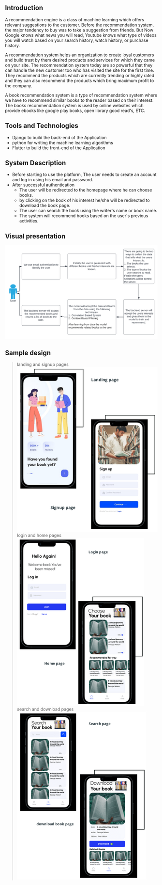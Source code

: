 ## Introduction
A recommendation engine is a class of machine learning which offers relevant suggestions to the customer. Before the recommendation system, the major tendency to buy was to take a suggestion from friends. But Now Google knows what news you will read, Youtube knows what type of videos you will watch based on your search history, watch history, or purchase history.

A recommendation system helps an organization to create loyal customers and build trust by them desired products and services for which they came on your site. The recommendation system today are so powerful that they can handle the new customer too who has visited the site for the first time. They recommend the products which are currently trending or highly rated and they can also recommend the products which bring maximum profit to the company.

A book recommendation system is a type of recommendation system where we have to recommend similar books to the reader based on their interest. The books recommendation system is used by online websites which provide ebooks like google play books, open library good read's, ETC.

## Tools and Technologies
- Django to build the back-end of the Application
- python for writing the machine learning algorithms
- Flutter to build the front-end of the Application

## System Description
- Before starting to use the platform, The user needs to create an account and log in using his email and password.
- After successful authentication 
    - The user will be redirected to the homepage where he can choose books.
    - by clicking on the book of his interest he/she will be redirected to download the book page.
    - The user can search the book using the writer's name or book name.
    - The system will recommend books based on the user's previous activities.

## Visual presentation
![visual presentation of book recommendation system](/images/visual.png)

## Sample design
> landing and signup pages
![landing page and signup page](/images/page1.png)
> login and home pages
![login and home pages](/images/page2.png)
> search and download pages
![search and download pages](/images/page3.png)